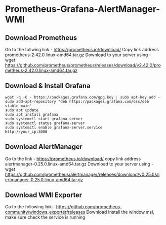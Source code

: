 # Prometheus-Grafana-AlertManager-WMI
## Download Prometheus
Go to the follwing link - https://prometheus.io/download/
Copy link address prometheus-2.42.0.linux-amd64.tar.gz
Download to your server using - wget https://github.com/prometheus/prometheus/releases/download/v2.42.0/prometheus-2.42.0.linux-amd64.tar.gz

## Download & Install Grafana

```
wget -q -O - https://packages.grafana.com/gpg.key | sudo apt-key add -
sudo add-apt-repository "deb https://packages.grafana.com/oss/deb stable main"
sudo apt update
sudo apt install grafana
sudo systemctl start grafana-server
sudo systemctl status grafana-server
sudo systemctl enable grafana-server.service
http://your_ip:3000

```
## Download AlertManager
Go to the link - https://prometheus.io/download/
copy link address alertmanager-0.25.0.linux-amd64.tar.gz
Download to your server using - wget https://github.com/prometheus/alertmanager/releases/download/v0.25.0/alertmanager-0.25.0.linux-amd64.tar.gz

## Download WMI Exporter
Go to the following link - https://github.com/prometheus-community/windows_exporter/releases
Download Install the window.msi, make sure check the service is running 
